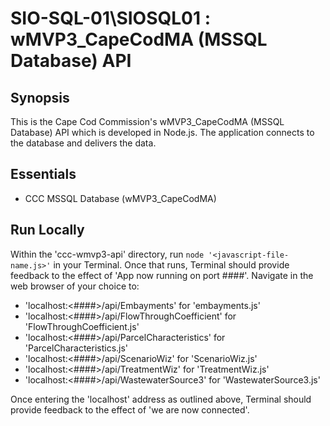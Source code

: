 # SIO-SQL-01\SIOSQL01 : wMVP3_CapeCodMA (MSSQL Database) API

## Synopsis

This is the Cape Cod Commission's wMVP3_CapeCodMA (MSSQL Database) API which is developed in Node.js.  The application connects to the database and delivers the data.

## Essentials

* CCC MSSQL Database (wMVP3_CapeCodMA)

## Run Locally

Within the 'ccc-wmvp3-api' directory, run ``` node '<javascript-file-name.js>' ``` in your Terminal.  Once that runs, Terminal should provide feedback to the effect of
'App now running on port ####'.  Navigate in the web browser of your choice to:

* 'localhost:<####>/api/Embayments' for 'embayments.js'
* 'localhost:<####>/api/FlowThroughCoefficient' for 'FlowThroughCoefficient.js'
* 'localhost:<####>/api/ParcelCharacteristics' for 'ParcelCharacteristics.js'
* 'localhost:<####>/api/ScenarioWiz' for 'ScenarioWiz.js'
* 'localhost:<####>/api/TreatmentWiz' for 'TreatmentWiz.js'
* 'localhost:<####>/api/WastewaterSource3' for 'WastewaterSource3.js'

Once entering the 'localhost' address as outlined above, Terminal should provide feedback to the effect of 'we are now connected'.

